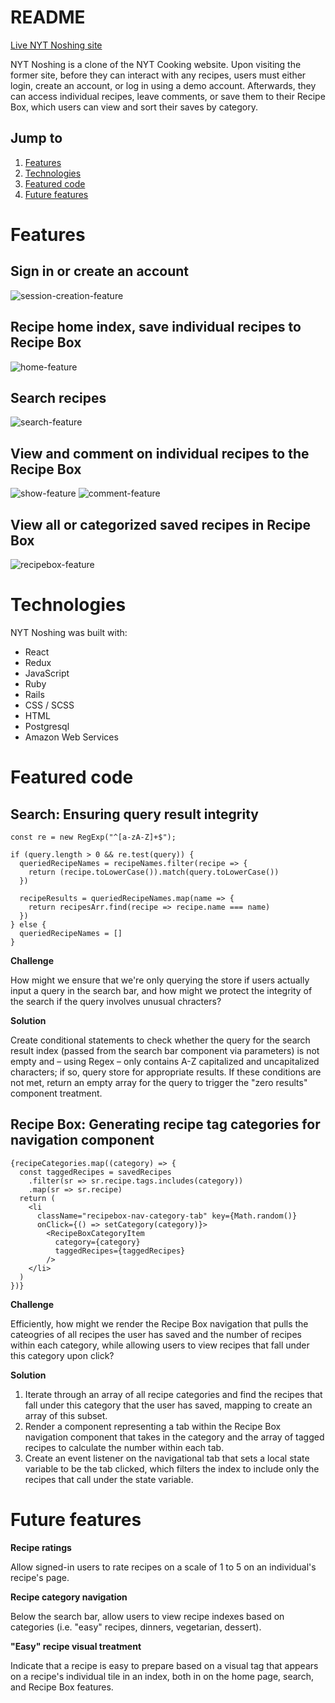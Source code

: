 # README

[Live NYT Noshing site](https://nytnoshing.onrender.com)

NYT Noshing is a clone of the NYT Cooking website. Upon visiting the former site, before they can interact with any recipes, users must either login, create an account, or log in using a demo account. Afterwards, they can access individual recipes, leave comments, or save them to their Recipe Box, which users can view and sort their saves by category.

## Jump to

1. [Features](#features)
2. [Technologies](#technologies)
3. [Featured code](#featured-code)
3. [Future features](#future-features)

# Features

## Sign in or create an account

![session-creation-feature](https://nytnoshing-seeds.s3.us-west-1.amazonaws.com/README/login.png)

## Recipe home index, save individual recipes to Recipe Box

![home-feature](https://nytnoshing-seeds.s3.us-west-1.amazonaws.com/README/home.png)

## Search recipes

![search-feature](https://nytnoshing-seeds.s3.us-west-1.amazonaws.com/README/search.png)

## View and comment on individual recipes to the Recipe Box

![show-feature](https://nytnoshing-seeds.s3.us-west-1.amazonaws.com/README/recipe-show-page.png)
![comment-feature](https://nytnoshing-seeds.s3.us-west-1.amazonaws.com/README/comment.png)

## View all or categorized saved recipes in Recipe Box

![recipebox-feature](https://nytnoshing-seeds.s3.us-west-1.amazonaws.com/README/recipe-box.png)


# Technologies

NYT Noshing was built with:
- React
- Redux
- JavaScript
- Ruby
- Rails
- CSS / SCSS
- HTML
- Postgresql
- Amazon Web Services

# Featured code

## Search: Ensuring query result integrity
```
const re = new RegExp("^[a-zA-Z]+$");

if (query.length > 0 && re.test(query)) {
  queriedRecipeNames = recipeNames.filter(recipe => {
    return (recipe.toLowerCase()).match(query.toLowerCase())
  })

  recipeResults = queriedRecipeNames.map(name => {
    return recipesArr.find(recipe => recipe.name === name)
  })
} else {
  queriedRecipeNames = []
}
```
**Challenge**

How might we ensure that we're only querying the store if users actually input a query in the search bar, and how might we protect the integrity of the search if the query involves unusual chracters?

**Solution**

Create conditional statements to check whether the query for the search result index (passed from the search bar component via parameters) is not empty and – using Regex – only contains A-Z capitalized and uncapitalized characters; if so, query store for appropriate results. If these conditions are not met, return an empty array for the query to trigger the "zero results" component treatment.

## Recipe Box: Generating recipe tag categories for navigation component
```
{recipeCategories.map((category) => {
  const taggedRecipes = savedRecipes
    .filter(sr => sr.recipe.tags.includes(category))
    .map(sr => sr.recipe)
  return (
    <li
      className="recipebox-nav-category-tab" key={Math.random()}
      onClick={() => setCategory(category)}>
        <RecipeBoxCategoryItem
          category={category}
          taggedRecipes={taggedRecipes}
        />
    </li>
  )
})}
```
**Challenge**

Efficiently, how might we render the Recipe Box navigation that pulls the cateogries of all recipes the user has saved and the number of recipes within each category, while allowing users to view recipes that fall under this category upon click?

**Solution**

1. Iterate through an array of all recipe categories and find the recipes that fall under this category that the user has saved, mapping to create an array of this subset.
2. Render a component representing a tab within the Recipe Box navigation component that takes in the category and the array of tagged recipes to calculate the number within each tab.
3. Create an event listener on the navigational tab that sets a local state variable to be the tab clicked, which filters the index to include only the recipes that call under the state variable.

# Future features
**Recipe ratings**

Allow signed-in users to rate recipes on a scale of 1 to 5 on an individual's recipe's page.

**Recipe category navigation**

Below the search bar, allow users to view recipe indexes based on categories (i.e. "easy" recipes, dinners, vegetarian, dessert).

**"Easy" recipe visual treatment**

Indicate that a recipe is easy to prepare based on a visual tag that appears on a recipe's individual tile in an index, both in on the home page, search, and Recipe Box features.
